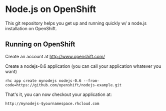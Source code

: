 Node.js on OpenShift
====================

This git repository helps you get up and running quickly w/ a node.js installation
on OpenShift. 
 
Running on OpenShift
----------------------------

Create an account at http://www.openshift.com/

Create a nodejs-0.6 application (you can call your application whatever you want)

    rhc app create mynodejs nodejs-0.6 --from-code=https://github.com/openshift/nodejs-example.git

That's it, you can now checkout your application at:

    http://mynodejs-$yournamespace.rhcloud.com

